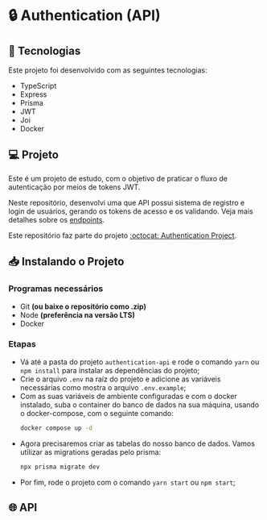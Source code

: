 # 🔒 Authentication (API)

## 🚀 Tecnologias

Este projeto foi desenvolvido com as seguintes tecnologias:

- TypeScript
- Express
- Prisma
- JWT
- Joi
- Docker

## 💻 Projeto

Este é um projeto de estudo, com o objetivo de praticar o fluxo de autenticação por meios de tokens JWT.

Neste repositório, desenvolvi uma que API possui sistema de registro e login de usuários, gerando os tokens de acesso e os validando. Veja mais detalhes sobre os [endpoints](#🌐-api).

Este repositório faz parte do projeto [:octocat: Authentication Project](https://github.com/jotahdavid/authentication-project).

## 📥 Instalando o Projeto

### Programas necessários

- Git **(ou baixe o repositório como .zip)**
- Node **(preferência na versão LTS)**
- Docker

### Etapas

- Vá até a pasta do projeto `authentication-api` e rode o comando `yarn` ou `npm install` para instalar as dependências do projeto;
- Crie o arquivo `.env` na raíz do projeto e adicione as variáveis necessárias como mostra o arquivo `.env.example`;
- Com as suas variáveis de ambiente configuradas e com o docker instalado, suba o container do banco de dados na sua máquina, usando o docker-compose, com o seguinte comando:
  ```bash
  docker compose up -d
  ```
- Agora precisaremos criar as tabelas do nosso banco de dados. Vamos utilizar as migrations geradas pelo prisma:
  ```bash
  npx prisma migrate dev
  ```
- Por fim, rode o projeto com o comando `yarn start` ou `npm start`;

## 🌐 API
